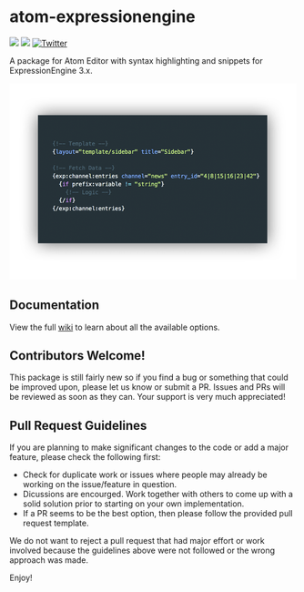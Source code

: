 # atom-expressionengine
![](https://img.shields.io/badge/Status-Maintained-brightgreen.svg?style=flat-square)
![](https://img.shields.io/badge/Atom-%20v1.21.0%20tested-brightgreen.svg?style=flat-square)
[![Twitter](https://img.shields.io/twitter/url/https/github.com/mindpixel-labs/atom-expressionengine.svg?style=social)](https://twitter.com/intent/tweet?text=ExpressionEngine%20Syntax%20Highlighter%20and%20Snippets%20for%20Atom%21%0A&url=https://github.com/mindpixel-labs/atom-expressionengine)

A package for Atom Editor with syntax highlighting and snippets for ExpressionEngine 3.x.

![](https://raw.githubusercontent.com/mindpixel-labs/atom-expressionengine/master/docs/images/expression-engine-syntax.png)

## Documentation
View the full [wiki](https://github.com/mindpixel-labs/atom-expressionengine/wiki) to learn about all the available options.

## Contributors Welcome!
This package is still fairly new so if you find a bug or something that could be improved upon, please let us know or submit a PR. Issues and PRs will be reviewed as soon as they can. Your support is very much appreciated!

## Pull Request Guidelines
If you are planning to make significant changes to the code or add a major feature, please check the following first:

* Check for duplicate work or issues where people may already be working on the issue/feature in question.
* Dicussions are encourged. Work together with others to come up with a solid solution prior to starting on your own implementation.
* If a PR seems to be the best option, then please follow the provided pull request template.

We do not want to reject a pull request that had major effort or work involved because the guidelines above were not followed or the wrong approach was made.

Enjoy!
